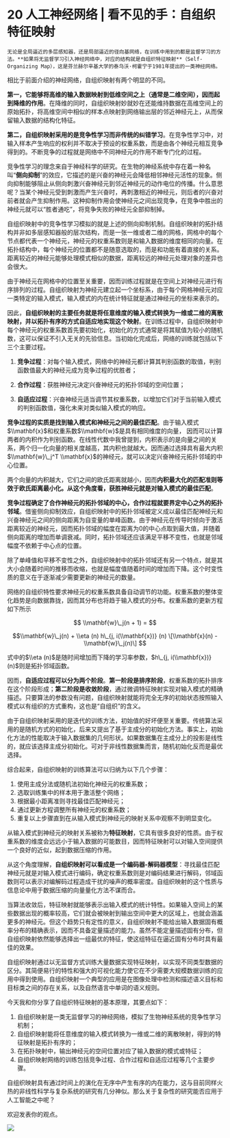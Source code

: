 # 20 人工神经网络 | 看不见的手：自组织特征映射

    无论是全局逼近的多层感知器，还是局部逼近的径向基网络，在训练中用到的都是监督学习的方法。**如果将无监督学习引入神经网络中，对应的结构就是自组织特征映射**（Self-Organizing Map），这是芬兰赫尔辛基大学的泰乌沃·柯霍宁于1981年提出的一类神经网络。

相比于前面介绍的神经网络，自组织映射有两个明显的不同。

**第一，它能够将高维的输入数据映射到低维空间之上（通常是二维空间），因而起到降维的作用**。在降维的同时，自组织映射妙就妙在还能维持数据在高维空间上的原始拓扑，将高维空间中相似的样本点映射到网络输出层的邻近神经元上，从而保留输入数据的结构化特征。

**第二，自组织映射采用的是竞争性学习而非传统的纠错学习**。在竞争性学习中，对输入样本产生响应的权利并不取决于预设的权重系数，而是由各个神经元相互竞争得到的。不断竞争的过程就是网络中不同神经元的作用不断专门化的过程。

竞争性学习的理念来自于神经科学的研究。在生物的神经系统中存在着一种名叫“**侧向抑制**”的效应，它描述的是兴奋的神经元会降低相邻神经元活性的现象。侧向抑制能够阻止从侧向刺激兴奋神经元到邻近神经元的动作电位的传播。什么意思呢？当某个神经元受到刺激而产生兴奋时，再刺激相近的神经元，则后者的兴奋对前者就会产生抑制作用。这种抑制作用会使神经元之间出现竞争，在竞争中胜出的神经元就可以“胜者通吃”，将竞争失败的神经元全部抑制掉。

自组织映射中的竞争性学习模拟的就是上述的侧向抑制机制。自组织映射的拓扑结构并非如多层感知器般的层次结构，而是一张一维或者二维的网格，网格中的每个节点都代表一个神经元，神经元的权重系数则是和输入数据的维度相同的向量。在拓扑结构中，每个神经元的位置都不是随意选取的，而是和功能有着直接的关系。距离较近的神经元能够处理模式相似的数据，距离较远的神经元处理对象的差异也会很大。

由于神经元在网格中的位置至关重要，因而训练过程就是在空间上对神经元进行有序排列的过程。自组织映射为神经元建立起一个坐标系，由于每个网格神经元对应一类特定的输入模式，输入模式的内在统计特征就是通过神经元的坐标来表示的。

因此，**自组织映射的主要任务就是将任意维度的输入模式转换为一维或二维的离散映射，并以拓扑有序的方式自适应地实现这个映射**。在训练过程中，自组织映射中每个神经元的权重系数首先要初始化，初始化的方式通常是将其赋值为较小的随机数，这可以保证不引入无关的先验信息。当初始化完成后，网络的训练就包括以下三个主要过程。

1.  **竞争过程**：对每个输入模式，网络中的神经元都计算其判别函数的取值，判别函数值最大的神经元成为竞争过程的优胜者；
    
2.  **合作过程**：获胜神经元决定兴奋神经元的拓扑邻域的空间位置；
    
3.  **自适应过程**：兴奋神经元适当调节其权重系数，以增加它们对于当前输入模式的判别函数值，强化未来对类似输入模式的响应。
    

**竞争过程的实质是找到输入模式和神经元之间的最佳匹配**。由于输入模式$\\mathbf{x}$和权重系数$\\mathbf{w}$是具有相同维度的向量， 因而可以计算两者的内积作为判别函数。在线性代数中我曾提到，内积表示的是向量之间的关系，两个归一化向量的相关度越高，其内积也就越大。因而通过选择具有最大内积$\\mathbf{w}\_j^T \\mathbf{x}$的神经元，就可以决定兴奋神经元拓扑邻域的中心位置。

两个向量的内积越大，它们之间的欧氏距离就越小，因而**内积最大化的匹配准则等效于欧氏距离最小化。从这个角度看，获胜神经元就是对输入模式的最佳匹配**。

**竞争过程确定了合作神经元的拓扑邻域的中心，合作过程就要界定中心之外的拓扑邻域**。借鉴侧向抑制效应，自组织映射中的拓扑邻域被定义成以最佳匹配神经元和兴奋神经元之间的侧向距离为自变量的单峰函数。由于神经元在传导时倾向于激活距离较近的神经元，因而拓扑邻域的幅度在距离为0的中心点取到最大值，并随着侧向距离的增加而单调衰减。同时，拓扑邻域还应该满足平移不变性，也就是邻域幅度不依赖于中心点的位置。

除了单峰值和平移不变性之外，自组织映射中的拓扑邻域还有另一个特点，就是其大小会随着时间的推移而收缩，也就是幅度值随着时间的增加而下降。这个时变性质的意义在于逐渐减少需要更新的神经元的数量。

网络的自组织特性要求神经元的权重系数具备自动调节的功能。权重系数的整体变化趋势是向数据靠拢，因而其分布也将趋于输入模式的分布。权重系数的更新方程如下所示

$$ \\mathbf{w}\_j(n + 1) = $$

$$\\mathbf{w}\_j(n) + \\eta (n) h\_{j, i(\\mathbf{x})} (n) \[\\mathbf{x}(n) - \\mathbf{w}\_j(n)\] $$

式中的$\\eta (n)$是随时间增加而下降的学习率参数，$h\_{j, i(\\mathbf{x})} (n)$则是拓扑邻域函数。

因而，**自适应过程可以分为两个阶段**。**第一阶段是排序阶段**，权重系数的拓扑排序在这个阶段形成；**第二阶段是收敛阶段**，通过微调特征映射实现对输入模式的精确描述。只要算法的参数没有问题，自组织映射就能将完全无序的初始状态按照输入模式以有组织的方式重构，这也是“自组织”的含义。

由于自组织映射采用的是迭代的训练方法，初始值的好坏便至关重要。传统算法采用的是随机方式的初始化，后来又提出了基于主成分的初始化方法。事实上，初始化方法的性能取决于输入数据集的几何形状。如果数据集在主成分上的投影是线性的，就应该选择主成分初始化。可对于非线性数据集而言，随机初始化反而是最优选择。

综合起来，自组织映射的训练算法可以归纳为以下几个步骤：

1.  使用主成分法或随机法初始化神经元的权重系数；
2.  选取训练集中的样本用于激活整个网络；
3.  根据最小距离准则寻找最佳匹配神经元；
4.  通过更新方程调整所有神经元的权重系数；
5.  重复以上步骤直到在从输入模式到神经元的映射关系中观察不到明显变化。

从输入模式到神经元的映射关系被称为**特征映射**，它具有很多良好的性质。由于权重系数的维度会远远小于输入数据的可能数目，因而特征映射可以对输入空间提供一个良好的近似，起到数据压缩的作用。

从这个角度理解，**自组织映射可以看成是一个编码器-解码器模型**：寻找最佳匹配神经元就是对输入模式进行编码，确定权重系数则是对编码结果进行解码，邻域函数则可以表示对编解码过程造成干扰的噪声的概率密度。自组织映射的这个性质与信息论中用于数据压缩的向量量化方法不谋而合。

当算法收敛后，特征映射就能够表示出输入模式的统计特性。如果输入空间上的某些数据出现的概率较高，它们就会被映射到输出空间中更大的区域上，也就会涵盖更多的神经元。但这个趋势只有定性的意义，自组织映射不能给出输入数据固有概率分布的精确表示，因而不具备定量描述的能力。虽然不能定量描述固有分布，但自组织映射依然能够选择出一组最优的特征，使这组特征在逼近固有分布时具有最佳的效果。

自组织映射通过以无监督方式训练大量数据实现特征映射，以实现不同类型数据的区分。其简便易行的特性和强大的可视化能力使它在不少需要大规模数据训练的应用中得到使用。自组织映射一个典型的应用是在图像处理中检测和描述语义目标和目标类之间的存在关系，以及自然语言中单词的语义规则。

今天我和你分享了自组织特征映射的基本原理，其要点如下：

1.  自组织映射是一类无监督学习的神经网络，模拟了生物神经系统的竞争性学习机制；
2.  自组织映射能将任意维度的输入模式转换为一维或二维的离散映射，得到的特征映射是拓扑有序的；
3.  在拓扑映射中，输出神经元的空间位置对应了输入数据的模式或特征；
4.  自组织映射网络的训练包括竞争过程、合作过程和自适应过程等几个主要步骤。

自组织映射具有通过时间上的演化在无序中产生有序的内在能力，这与目前同样火热的非线性科学与复杂系统的研究有几分神似。那么关于复杂性的研究能否应用于人工智能之中呢？

欢迎发表你的观点。

![](https://static001.geekbang.org/resource/image/98/2b/98778ce46a430c847021f437eefdb62b.jpg)
    